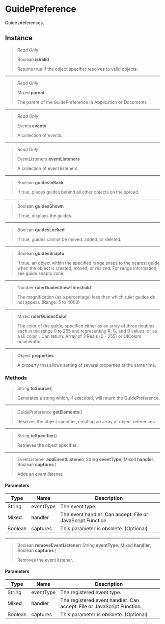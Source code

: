 # GuidePreference
Guide preferences.

## Instance
> *Read Only* 
> 
> Boolean **isValid** 
>
> Returns true if the object specifier resolves to valid objects.
*** 
> *Read Only* 
> 
> Mixed **parent** 
>
> The parent of the GuidePreference (a Application or Document).
*** 
> *Read Only* 
> 
> Events **events** 
>
> A collection of events.
*** 
> *Read Only* 
> 
> EventListeners **eventListeners** 
>
> A collection of event listeners.
*** 
> Boolean **guidesInBack** 
>
> If true, places guides behind all other objects on the spread.
*** 
> Boolean **guidesShown** 
>
> If true, displays the guides.
*** 
> Boolean **guidesLocked** 
>
> If true, guides cannot be moved, added, or deleted.
*** 
> Boolean **guidesSnapto** 
>
> If true, an object within the specified range snaps to the nearest guide when the object is created, moved, or resized. For range information, see guide snapto zone.
*** 
> Number **rulerGuidesViewThreshold** 
>
> The magnification (as a percentage) less than which ruler guides do not appear. (Range: 5 to 4000)
*** 
> Mixed **rulerGuidesColor** 
>
> The color of the guide, specified either as an array of three doubles, each in the range 0 to 255 and representing R, G, and B values, or as a UI color. . Can return: Array of 3 Reals (0 - 255) or UIColors enumerator.
*** 
> Object **properties** 
>
> A property that allows setting of several properties at the same time.

### Methods
> String **toSource**()
> 
> Generates a string which, if executed, will return the GuidePreference.
*** 
> GuidePreference **getElements**()
> 
> Resolves the object specifier, creating an array of object references.
*** 
> String **toSpecifier**()
> 
> Retrieves the object specifier.
*** 
> EventListener **addEventListener**( String **eventType**, Mixed **handler**, Boolean **captures** )
> 
> Adds an event listener.
#### Parameters
| Type | Name | Description |
|---|---|---|
| String | eventType | The event type. |
| Mixed | handler | The event handler. Can accept: File or JavaScript Function. |
| Boolean | captures | This parameter is obsolete. (Optional) |

*** 
> Boolean **removeEventListener**( String **eventType**, Mixed **handler**, Boolean **captures** )
> 
> Removes the event listener.
#### Parameters
| Type | Name | Description |
|---|---|---|
| String | eventType | The registered event type. |
| Mixed | handler | The registered event handler. Can accept: File or JavaScript Function. |
| Boolean | captures | This parameter is obsolete. (Optional) |


